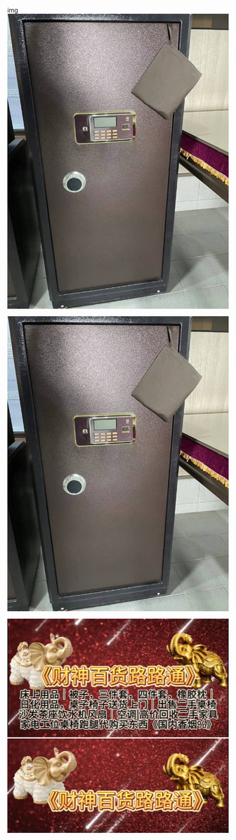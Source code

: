 img![Alt text](img/image.png)

![Alt text](img/image.png)

![Alt text](img/image-1.png)![Alt text](img/image-2.png)